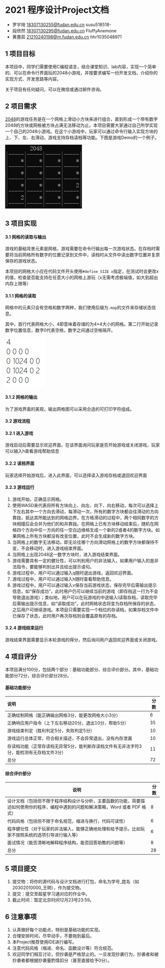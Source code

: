# 2021 程序设计Project文档

- 罗宇琦 [18307130255@fudan.edu.cn](mailto:18307130255@fudan.edu.cn) susu518518-
- 段欣然 [18307130295@fudan.edu.cn](mailto:18307130295@fudan.edu.cn) FluffyAnemone
- 黄蕙茹 [21210240198@m.fudan.edu.cn](mailto:21210240198@m.fudan.edu.cn) hhr1035048971

## 1 项目目标

本项目中，同学们需要使用C编程语言，结合课堂知识、lab内容，实现一个简单的、可以在命令行界面玩的2048小游戏，并按要求编写一份开发文档，介绍你的实现方式、开发思路等内容。

关于项目有任何疑问，可以在微信或通过邮件咨询。



## 2 项目需求

[2048](https://2048game.com/)的游戏任务是在一个网格上滑动小方块来进行组合，直到形成一个带有数字2048的方块或网格被方块占满无法移动为止。本项目需要大家通过自己所学实现一个自己的2048小游戏。在这个小游戏中，玩家可以通过命令行输入实现方块的上、下、左、右滑动，游戏支持存档读档等功能。下图是游戏Demo的一个例子。

![image-20211013095629630](images/1.png)

## 3 项目实现

#### 3.1 网格的读取与输出

游戏的基础背景元素是网格，游戏需要在命令行输出每一次游戏状态。在存档时需要将当前网格所有数字的位置记录到文件中，读档时从文件中读出数字位置并复原保存的游戏状态。

本项目的网格大小应在代码文件开头使用`#define SIZE x`指定，在测试时会更改x的值，检查是否能支持在任意大小的网格上游玩（x无需考虑极端值，如大到超出内存上限等）



#### 3.1.1 网格的读取

网格中的元素只会有空格和数字两种，我们使用后缀为`.map`的文件来存储状态信息。

其中，首行代表网格大小，4即意味着存储的为4×4大小的网格。第二行开始记录数字位置信息，数字0代表空格，数字之间通过空格隔开。

![image-20211013095826793](images/2.png)



#### 3.1.2 网格的输出

为了游戏界面的美观，输出网格图可以采用合适的可打印字符组成。



#### 3.2 游戏流程

#### 3.2.1 进入游戏

游戏启动后需要显示欢迎界面，在该界面询问玩家是否开始游戏或关闭游戏，玩家可以输入h查看游戏帮助信息



#### 3.2.2 读档界面

玩家选择开始游戏后，进入此界面，可以选择读入游戏存档或退回欢迎界面



#### 3.2.3 游戏运行

1. 游戏开始，正确显示网格。
2. 使用WASD来代表将所有方块向上、向左、向下、向右移动，每次可以选择上下左右其中一个方向去滑动，每滑动一次，所有的数字方块都会往滑动的方向靠拢，抵达其所能达到的网格边界。在方格滑动的过程中，两个相同数字的方块相撞后会合并为他们的和并靠拢。在网格上已有方块移动结束后，随机在网格四个方向中任一方向的任一空白边缘格生成一个新的2或者4的数字方块。如果网格上所有方块都没有改变位置，此时不会生成新的数字方块。
3. 当网格上的数字无法移动，即无论往哪个方向滑动网格上的数字方块都保持不变，不会移动时，进入游戏结束界面。
4. 当网格上出现2048这一数字方块时，进入游戏结束界面。
5. 游戏需要具有一定的健壮性，可以判别用户的非法输入，如果用户输入的是非法指令，要能够判别出并且给出提示语句。
6. 游戏过程中，用户可以通过输入q随时退出游戏，返回欢迎界面。
7. 游戏过程中，用户可以通过输入h随时查看帮助信息。
8. 游戏过程中，用户可以通过输入v保存当前游戏状态，保存完毕后需输出提示信息，如“保存成功”，此时用户仍可以继续当前的游戏（即存档这一行为不会导致退出游戏）；类似地，用户可以在玩游戏的中途输入l读取存档，读取完毕后需输出提示信息，如“读取成功”，此时网格状态将变为存档所保存的状态，之后用户可继续游戏。本项目只需要实现一个档位的存读档，如果存档文件中已保存了状态，此时用户再次存档则会覆盖原有的存档。



#### 3.2.4 游戏结束运行

游戏结束界面需要显示本轮游戏的得分，然后询问用户返回欢迎界面或关闭游戏。



## 4 项目评分

本项目满分100分，包括两个部分：基础功能部分、综合评价部分。其中，基础功能部分72分，综合评价部分28分。

#### 基础功能部分

| 说明                                                         | 分数 |
| :----------------------------------------------------------- | ---- |
| 正确绘制网格（能正确输出网格3分，能更改网格大小3分）         | 6    |
| 正确响应用户指令（上下左右移动20分，退出10分，帮助5分）      | 35   |
| 游戏结束判定（胜利判定5分，失败判定5分）                     | 10   |
| 游戏运行总体正常，符合相关描述，不会异常退出，没有内存泄漏   | 10   |
| 存读档功能（正常存读档无异常5分，能判断存读档文件有无非法字符3分，能检测有无存档文件3分） | 11   |
| 总分                                                         | 72   |

#### 综合评价部分

| 说明                                                         | 分数 |
| ------------------------------------------------------------ | ---- |
| 设计文档（包括但不限于程序结构设计与分析，主要函数的功能，简要描述如何使用你的程序，编程中遇到的问题和解决策略，Word 或者 PDF 格式） | 8    |
| 代码风格（包括但不限于命名规范，缩进与换行，代码可读性）     | 6    |
| 程序健壮性（对于玩家的非法输入，能够正确地处理和给予提示。比如玩家不按照系统的选项引导进行输入等） | 6    |
| 面试情况（能否清晰地解释程序结构，能否回答助教的问题等）     | 8    |
| 总分                                                         | 28   |



## 5 项目提交

1. 提交物：将你的源代码与设计文档进行打包，命名为学号\_姓名（如20302010000_王明），作为提交物。
2. 提交：提交至超星学习通对应的作业中。
3. 截止时间：暂定北京时间12月23号23:59。



## 6 注意事项

1. 认真做好每个功能点，特别是基础功能的实现。
2. 合理安排时间，尽早动手，不要拖到最后。
3. 本Project推荐使用IDE进行编写。
4. 注意代码风格（缩进、命名、函数设计等）符合规范。
5. 欢迎同学们相互讨论，但抄袭是严格禁止的。一旦发现抄袭行为，抄袭者和被抄袭者都根据抄袭量酌情扣分（甚至直接给予0分）。
